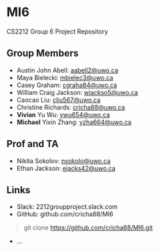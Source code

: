 # MI6
CS2212 Group 6 Project Repository

## Group Members
* Austin John Abell: <aabell2@uwo.ca>
* Maya Bielecki: <mbielec3@uwo.ca>
* Casey Graham: <cgraha84@uwo.ca>
* William Craig Jackson: <wjackso5@uwo.ca>
* Caocao Liu: <cliu567@uwo.ca>
* Christine Richards: <cricha88@uwo.ca>
* __Vivian__ Yu Wu: <ywu654@uwo.ca>
* __Michael__ Yixin Zhang: <yzha664@uwo.ca>

## Prof and TA
* Nikita Sokolov: <nsokolo@uwo.ca>
* Ethan Jackson: <ejacks42@uwo.ca>

## Links
* Slack: 2212groupproject.slack.com
* GitHub: github.com/cricha88/MI6

> 	git clone https://github.com/cricha88/MI6.git

* ...
